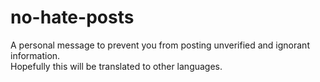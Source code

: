 # no-hate-posts
A personal message to prevent you from posting unverified and ignorant information.  
Hopefully this will be translated to other languages.

